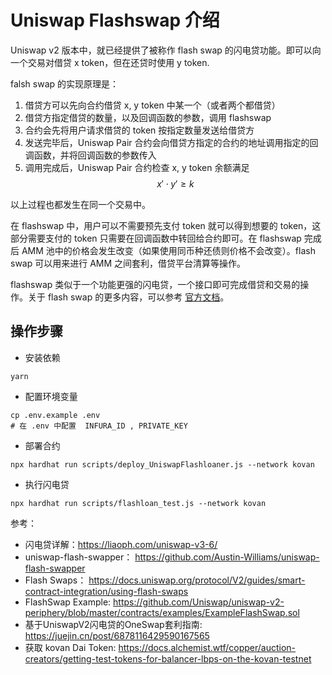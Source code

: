 # Uniswap Flashswap 介绍  

Uniswap v2 版本中，就已经提供了被称作 flash swap 的闪电贷功能。即可以向一个交易对借贷 x token，但在还贷时使用 y token.

falsh swap 的实现原理是：

1. 借贷方可以先向合约借贷 x, y token 中某一个（或者两个都借贷）
2. 借贷方指定借贷的数量，以及回调函数的参数，调用 flashswap
3. 合约会先将用户请求借贷的 token 按指定数量发送给借贷方
4. 发送完毕后，Uniswap Pair 合约会向借贷方指定的合约的地址调用指定的回调函数，并将回调函数的参数传入
5. 调用完成后，Uniswap Pair 合约检查 x, y token 余额满足 $$ x′⋅y′≥k $$

以上过程也都发生在同一个交易中。

在 flashswap 中，用户可以不需要预先支付 token 就可以得到想要的 token，这部分需要支付的 token 只需要在回调函数中转回给合约即可。在 flashswap 完成后 AMM 池中的价格会发生改变（如果使用同币种还债则价格不会改变）。flash swap 可以用来进行 AMM 之间套利，借贷平台清算等操作。

flashswap 类似于一个功能更强的闪电贷，一个接口即可完成借贷和交易的操作。关于 flash swap 的更多内容，可以参考 [官方文档](https://docs.uniswap.org/protocol/V2/guides/smart-contract-integration/using-flash-swaps)。  


## 操作步骤  
- 安装依赖  
```shell
yarn
```

- 配置环境变量  
```shell
cp .env.example .env
# 在 .env 中配置  INFURA_ID , PRIVATE_KEY
```

- 部署合约  
```shell
npx hardhat run scripts/deploy_UniswapFlashloaner.js --network kovan
```

- 执行闪电贷  
```shell
npx hardhat run scripts/flashloan_test.js --network kovan
```

参考：  
- 闪电贷详解：https://liaoph.com/uniswap-v3-6/   
- uniswap-flash-swapper： https://github.com/Austin-Williams/uniswap-flash-swapper    
- Flash Swaps： https://docs.uniswap.org/protocol/V2/guides/smart-contract-integration/using-flash-swaps     
- FlashSwap Example: https://github.com/Uniswap/uniswap-v2-periphery/blob/master/contracts/examples/ExampleFlashSwap.sol     
- 基于UniswapV2闪电贷的OneSwap套利指南: https://juejin.cn/post/6878116429590167565   
- 获取 kovan Dai Token: https://docs.alchemist.wtf/copper/auction-creators/getting-test-tokens-for-balancer-lbps-on-the-kovan-testnet  
